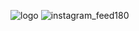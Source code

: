 ![logo](https://github.com/hasanasadov/holbertonschool-web-development/assets/125257868/882ea3d4-c1da-4732-8212-d29e0b7f73a8)
![instagram_feed180](https://github.com/hasanasadov/holbertonschool-web-development/assets/125257868/12922785-d383-44d9-a9e7-a8cde84566b9)

